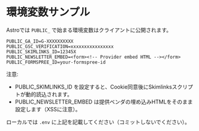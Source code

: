 # 環境変数サンプル

Astroでは `PUBLIC_` で始まる環境変数はクライアントに公開されます。

```
PUBLIC_GA_ID=G-XXXXXXXXXX
PUBLIC_GSC_VERIFICATION=xxxxxxxxxxxxxxxx
PUBLIC_SKIMLINKS_ID=12345X
PUBLIC_NEWSLETTER_EMBED=<form><!-- Provider embed HTML --></form>
PUBLIC_FORMSPREE_ID=your-formspree-id
```

注意:
- PUBLIC_SKIMLINKS_ID を設定すると、Cookie同意後にSkimlinksスクリプトが動的読込されます。
- PUBLIC_NEWSLETTER_EMBED は提供ベンダの埋め込みHTMLをそのまま設定します（XSSに注意）。

ローカルでは `.env` に上記を記載してください（コミットしないでください）。
